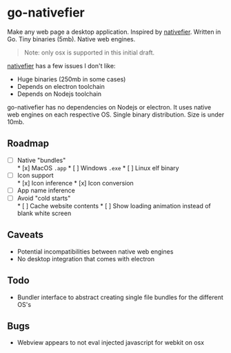 # go-nativefier

Make any web page a desktop application. Inspired by [nativefier](https://github.com/jiahaog/nativefier). Written in Go. Tiny binaries (5mb). Native web engines.

> Note: only osx is supported in this initial draft.

[nativefier](https://github.com/jiahaog/nativefier) has a few issues I don't like:

* Huge binaries (250mb in some cases)
* Depends on electron toolchain
* Depends on Nodejs toolchain

go-nativefier has no dependencies on Nodejs or electron. It uses native web engines on each respective OS. Single binary distribution. Size is under 10mb.

## Roadmap

* [ ] Native "bundles"  
        * [x] MacOS `.app`
        * [ ] Windows `.exe`
        * [ ] Linux elf binary
* [ ] Icon support  
        * [x] Icon inference
        * [x] Icon conversion
* [ ] App name inference  
* [ ] Avoid "cold starts"  
        * [ ] Cache website contents
        * [ ] Show loading animation instead of blank white screen

## Caveats

* Potential incompatibilities between native web engines
* No desktop integration that comes with electron

## Todo

* Bundler interface to abstract creating single file bundles for the different OS's

## Bugs

* Webview appears to not eval injected javascript for webkit on osx